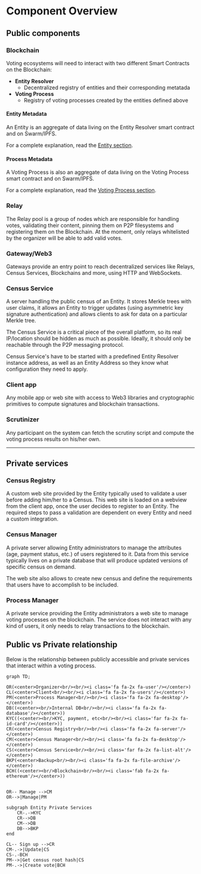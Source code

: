 # Component Overview

## Public components

### Blockchain

Voting ecosystems will need to interact with two different Smart Contracts on the Blockchain:
* **Entity Resolver**
    * Decentralized registry of entities and their corresponding metatada
* **Voting Process**
    * Registry of voting processes created by the entities defined above

#### Entity Metadata

An Entity is an aggregate of data living on the Entity Resolver smart contract and on Swarm/IPFS.

For a complete explanation, read the [Entity section](/architecture/components/entity).

#### Process Metadata

A Voting Process is also an aggregate of data living on the Voting Process smart contract and on Swarm/IPFS.

For a complete explanation, read the [Voting Process section](/architecture/components/process).

### Relay

The Relay pool is a group of nodes which are responsible for handling votes, validating their content, pinning them on P2P filesystems and registering them on the Blockchain. At the moment, only relays whitelisted by the organizer will be able to add valid votes. 

### Gateway/Web3
Gateways provide an entry point to reach decentralized services like Relays, Census Services, Blockchains and more, using HTTP and WebSockets.

### Census Service
A server handling the public census of an Entity. It stores Merkle trees with user claims, it allows an Entity to trigger updates (using asymmetric key signature authentication) and allows clients to ask for data on a particular Merkle tree.

The Census Service is a critical piece of the overall platform, so its real IP/location should be hidden as much as possible. Ideally, it should only be reachable through the P2P messaging protocol.

Census Service's have to be started with a predefined Entity Resolver instance address, as well as an Entity Address so they know what configuration they need to apply.

### Client app
Any mobile app or web site with access to Web3 libraries and cryptographic primitives to compute signatures and blockchain transactions.

### Scrutinizer
Any participant on the system can fetch the scrutiny script and compute the voting process results on his/her own.

---

## Private services

### Census Registry
A custom web site provided by the Entity typically used to validate a user before adding him/her to a Census. This web site is loaded on a webview from the client app, once the user decides to register to an Entity. The required steps to pass a validation are dependent on every Entity and need a custom integration.

### Census Manager
A private server allowing Entity administrators to manage the attributes (age, payment status, etc.) of users registered to it. Data from this service typically lives on a private database that will produce updated versions of specific census on demand.

The web site also allows to create new census and define the requirements that users have to accomplish to be included.

### Process Manager
A private service providing the Entity administrators a web site to manage voting processes on the blockchain. The service does not interact with any kind of users, it only needs to relay transactions to the blockchain.


## Public vs Private relationship

Below is the relationship between publicly accessible and private services that interact within a voting process.

```mermaid
graph TD;

OR(<center>Organizer<br/><br/><i class='fa fa-2x fa-user'/></center>)
CL(<center>Client<br/><br/><i class='fa fa-2x fa-users'/></center>)
PM(<center>Process Manager<br/><br/><i class='fa fa-2x fa-desktop'/></center>)
DB((<center><br/>Internal DB<br/><br/><i class='fa fa-2x fa-database'/></center>))
KYC((<center><br/>KYC, payment, etc<br/><br/><i class='far fa-2x fa-id-card'/></center>))
CR(<center>Census Registry<br/><br/><i class='fa fa-2x fa-server'/></center>)
CM(<center>Census Manager<br/><br/><i class='fa fa-2x fa-desktop'/></center>)
CS(<center>Census Service<br/><br/><i class='far fa-2x fa-list-alt'/></center>)
BKP(<center>Backup<br/><br/><i class='fa fa-2x fa-file-archive'/></center>)
BCH((<center><br/>Blockchain<br/><br/><i class='fab fa-2x fa-ethereum'/></center>))


OR-- Manage -->CM
OR-->|Manage|PM

subgraph Entity Private Services
	CR-.->KYC
	CR-->DB
	CM-->DB
	DB-->BKP
end

CL-- Sign up -->CR
CM-.->|Update|CS
CS-.-BCH
PM-->|Get census root hash|CS
PM-.->|Create vote|BCH
```
